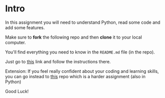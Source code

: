 # Intro

In this assignment you will need to understand Python, read some code and add some features. 

Make sure to **fork**  the following repo and then **clone** it to your local computer.

You'll find everything you need to know in the `README.md`  file (in the repo).

Just go to [this](https://github.com/Elevationacademy/rand-sim-3a) link and follow the instructions there.

Extension: If you feel really confident about your coding and learning skills, you can go instead to [this](https://github.com/Elevationacademy/rand-sim-3) repo which is a harder assignment (also in Python)

Good Luck!